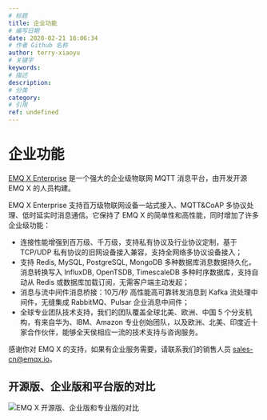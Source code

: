 ```yaml
---
# 标题
title: 企业功能
# 编写日期
date: 2020-02-21 16:06:34
# 作者 Github 名称
author: terry-xiaoyu
# 关键字
keywords:
# 描述
description:
# 分类
category: 
# 引用
ref: undefined
---
```


# 企业功能

[EMQ X Enterprise](https://www.emqx.io/cn/products/enterprise) 是一个强大的企业级物联网 MQTT 消息平台，由开发开源 EMQ X 的人员构建。

EMQ X Enterprise 支持百万级物联网设备一站式接入、MQTT&CoAP 多协议处理、低时延实时消息通信。它保持了 EMQ X  的简单性和高性能，同时增加了许多企业级功能：

- 连接性能增强到百万级、千万级，支持私有协议及行业协议定制，基于 TCP/UDP 私有协议的旧网设备接入兼容，支持全网络多协议设备接入；
- 支持 Redis, MySQL, PostgreSQL, MongoDB 多种数据库消息数据持久化，消息转换写入 InfluxDB, OpenTSDB, TimescaleDB 多种时序数据库，支持自动从 Redis 或数据库加载订阅，无需客户端主动发起；
- 消息与流中间件消息桥接：10万/秒 高性能高可靠转发消息到 Kafka 流处理中间件，无缝集成 RabbitMQ、Pulsar 企业消息中间件；
- 全球专业团队技术支持，我们的团队覆盖全球北美、欧洲、中国 5 个分支机构，有来自华为、IBM、Amazon 专业创始团队，以及欧洲、北美、印度近十家合作伙伴，能够全天侯相应一流的技术支持与咨询服务。

感谢你对 EMQ X 的支持，如果有企业服务需要，请联系我们的销售人员 sales-cn@emqx.io。



## 开源版、企业版和平台版的对比

![EMQ X 开源版、企业版和专业版的对比](assets/3011583829062_.pic_hd-3829209.jpg)

